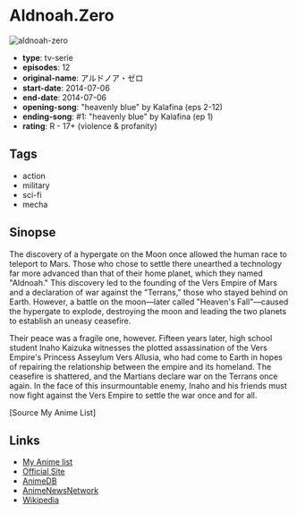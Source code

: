 # Aldnoah.Zero

![aldnoah-zero](https://cdn.myanimelist.net/images/anime/7/60263.jpg)

-   **type**: tv-serie
-   **episodes**: 12
-   **original-name**: アルドノア・ゼロ
-   **start-date**: 2014-07-06
-   **end-date**: 2014-07-06
-   **opening-song**: "heavenly blue" by Kalafina (eps 2-12)
-   **ending-song**: #1: "heavenly blue" by Kalafina (ep 1)
-   **rating**: R - 17+ (violence & profanity)

## Tags

-   action
-   military
-   sci-fi
-   mecha

## Sinopse

The discovery of a hypergate on the Moon once allowed the human race to teleport to Mars. Those who chose to settle there unearthed a technology far more advanced than that of their home planet, which they named "Aldnoah." This discovery led to the founding of the Vers Empire of Mars and a declaration of war against the "Terrans," those who stayed behind on Earth. However, a battle on the moon—later called "Heaven's Fall"—caused the hypergate to explode, destroying the moon and leading the two planets to establish an uneasy ceasefire.

Their peace was a fragile one, however. Fifteen years later, high school student Inaho Kaizuka witnesses the plotted assassination of the Vers Empire's Princess Asseylum Vers Allusia, who had come to Earth in hopes of repairing the relationship between the empire and its homeland. The ceasefire is shattered, and the Martians declare war on the Terrans once again. In the face of this insurmountable enemy, Inaho and his friends must now fight against the Vers Empire to settle the war once and for all.

[Source My Anime List]

## Links

-   [My Anime list](https://myanimelist.net/anime/22729/AldnoahZero)
-   [Official Site](http://www.aldnoahzero.com/)
-   [AnimeDB](http://anidb.info/perl-bin/animedb.pl?show=anime&aid=10445)
-   [AnimeNewsNetwork](http://www.animenewsnetwork.com/encyclopedia/anime.php?id=16028)
-   [Wikipedia](http://en.wikipedia.org/wiki/Aldnoah.Zero)
